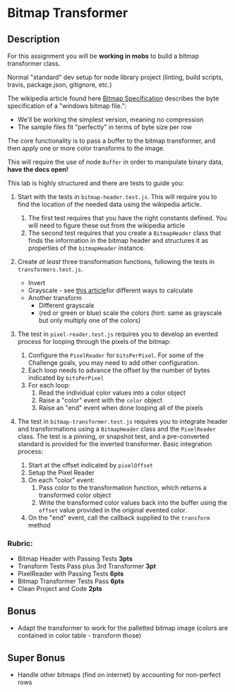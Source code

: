 Bitmap Transformer
====

## Description

For this assignment you will be **working in mobs** to build a bitmap transformer class.

Normal "standard" dev setup for node library project (linting, build scripts, travis, package.json, gitignore, etc.)

The wikipedia article found here [Bitmap Specification](https://en.wikipedia.org/wiki/BMP_file_format)
describes the byte specification of a "windows bitmap file.":

* We'll be working the simplest version, meaning no compression
* The sample files fit "perfectly" in terms of byte size per row

The core functionality is to pass a buffer to the bitmap transformer, and then apply
one or more color transforms to the image.

This will require the use of node `Buffer` in order to manipulate binary data, **have the docs open!**

This lab is highly structured and there are tests to guide you:

1. Start with the tests in `bitmap-header.test.js`. This will require you to find the location of the needed data using the wikipedia article.
    1. The first test requires that you have the right constants defined. You will need to figure these
    out from the wikipedia article
    2. The second test requires that you create a `BitmapHeader` class that finds the information in the bitmap header and structures it as properties of the `bitmapHeader` instance.
2. Create _at least_ three transformation functions, following the tests in `transformers.test.js`.
    * Invert
    * Grayscale - see [this article](https://www.johndcook.com/blog/2009/08/24/algorithms-convert-color-grayscale/)for different ways to calculate
    * Another transform
        * Different grayscale
        * (red or green or blue) scale the colors (hint: same as grayscale but only multiply one of the colors)

3. The test in `pixel-reader.test.js` requires you to develop an evented process for
looping through the pixels of the bitmap:

    1. Configure the `PixelReader` for `bitsPerPixel`. For some of the Challenge goals, you
    may need to add other configuration.
    1. Each loop needs to advance the offset by the number of bytes indicated by `bitsPerPixel`
    1. For each loop:
        1. Read the individual color values into a color object
        1. Raise a "color" event with the `color` object
        1. Raise an "end" event when done looping all of the pixels

4. The test in `bitmap-transformer.test.js` requires you to integrate header and transformations using a `BitmapHeader` class and the `PixelReader` class. The test is a pinning, or snapshot test, and a pre-converted standard is provided for the inverted transformer. Basic integration process:

    1. Start at the offset indicated by `pixelOffset`
    1. Setup the Pixel Reader
    1. On each "color" event:
        1. Pass color to the transformation function, which returns a transformed color object
        1. Write the transformed color values back into the buffer using the `offset` value provided
        in the original evented color.
    1. On the "end" event, call the callback supplied to the `transform` method

### Rubric:

* Bitmap Header with Passing Tests **3pts**
* Transform Tests Pass plus 3rd Transformer **3pt**
* PixelReader with Passing Tests **6pts**
* Bitmap Transformer Tests Pass **6pts**
* Clean Project and Code **2pts**

## Bonus

* Adapt the transformer to work for the palletted bitmap image (colors are contained in color table - transform those)

## Super Bonus

* Handle other bitmaps (find on internet) by accounting for non-perfect rows
